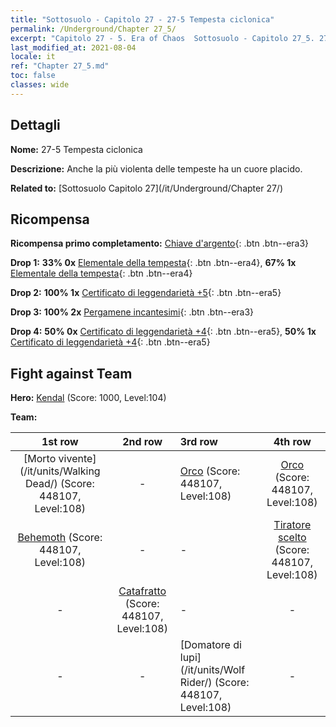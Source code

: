 ```yaml
---
title: "Sottosuolo - Capitolo 27 - 27-5 Tempesta ciclonica"
permalink: /Underground/Chapter 27_5/
excerpt: "Capitolo 27 - 5. Era of Chaos  Sottosuolo - Capitolo 27_5. 27-5 Tempesta ciclonica"
last_modified_at: 2021-08-04
locale: it
ref: "Chapter 27_5.md"
toc: false
classes: wide
---
```


## Dettagli

 **Nome:** 27-5 Tempesta ciclonica

 **Descrizione:** Anche la più violenta delle tempeste ha un cuore placido.

 **Related to:** [Sottosuolo Capitolo 27](/it/Underground/Chapter 27/)

## Ricompensa

 **Ricompensa primo completamento:** [Chiave d'argento](/ItemsIT/con_693/){: .btn .btn--era3}

 **Drop 1:** **33% 0x** [Elementale della tempesta](/ItemsIT/unt_263/){: .btn .btn--era4}, **67% 1x** [Elementale della tempesta](/ItemsIT/unt_263/){: .btn .btn--era4}

 **Drop 2:** **100% 1x** [Certificato di leggendarietà +5](/ItemsIT/mat_102/){: .btn .btn--era5}

 **Drop 3:** **100% 2x** [Pergamene incantesimi](/ItemsIT/con_694/){: .btn .btn--era3}

 **Drop 4:** **50% 0x** [Certificato di leggendarietà +4](/ItemsIT/mat_95/){: .btn .btn--era5}, **50% 1x** [Certificato di leggendarietà +4](/ItemsIT/mat_95/){: .btn .btn--era5}


## Fight against Team
 **Hero:** [Kendal](/it/heroes/Kendal/) (Score: 1000, Level:104)

 **Team:**


  | 1st row | 2nd row | 3rd row | 4th row |
  |:----:|:----:|:----|:----:|
  | [Morto vivente](/it/units/Walking Dead/) (Score: 448107, Level:108)  | - | [Orco](/it/units/Orc/) (Score: 448107, Level:108)  | [Orco](/it/units/Orc/) (Score: 448107, Level:108)  |
  | [Behemoth](/it/units/Behemoth/) (Score: 448107, Level:108)  | - | - | [Tiratore scelto](/it/units/Marksman/) (Score: 448107, Level:108)  |
  | - | [Catafratto](/it/units/Cavalier/) (Score: 448107, Level:108)  | - | - |
  | - | - | [Domatore di lupi](/it/units/Wolf Rider/) (Score: 448107, Level:108)  | - |


